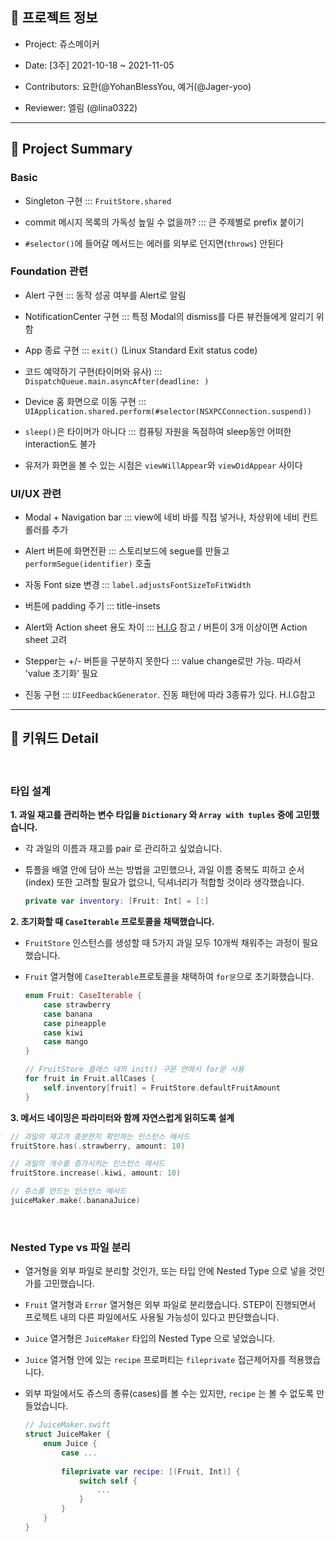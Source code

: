 ## 📝 프로젝트 정보

- Project: 쥬스메이커

- Date: [3주] 2021-10-18 ~ 2021-11-05

- Contributors: 요한(@YohanBlessYou, 예거(@Jager-yoo)

- Reviewer: 엘림 (@lina0322)

---

## 🔑 Project Summary
### Basic
- Singleton 구현 ::: `FruitStore.shared`

- commit 메시지 목록의 가독성 높일 수 없을까? ::: 큰 주제별로 prefix 붙이기

- `#selector()`에 들어갈 메서드는 에러를 외부로 던지면(`throws`) 안된다

### Foundation 관련
- Alert 구현 ::: 동작 성공 여부를 Alert로 알림

- NotificationCenter 구현 ::: 특정 Modal의 dismiss를 다른 뷰컨들에게 알리기 위함

- App 종료 구현 ::: `exit()` (Linux Standard Exit status code)

- 코드 예약하기 구현(타이머와 유사) ::: `DispatchQueue.main.asyncAfter(deadline: )`

- Device 홈 화면으로 이동 구현 ::: `UIApplication.shared.perform(#selector(NSXPCConnection.suspend))`

- `sleep()`은 타이머가 아니다 ::: 컴퓨팅 자원을 독점하여 sleep동안 어떠한 interaction도 불가

- 유저가 화면을 볼 수 있는 시점은 `viewWillAppear`와 `viewDidAppear` 사이다

### UI/UX 관련
- Modal + Navigation bar ::: view에 네비 바를 직접 넣거나, 차상위에 네비 컨트롤러를 추가

- Alert 버튼에 화면전환 ::: 스토리보드에 segue를 만들고 `performSegue(identifier)` 호출

- 자동 Font size 변경 ::: `label.adjustsFontSizeToFitWidth`

- 버튼에 padding 주기 ::: title-insets

- Alert와 Action sheet 용도 차이 ::: [H.I.G](https://developer.apple.com/design/human-interface-guidelines/ios/views/alerts/) 참고 / 버튼이 3개 이상이면 Action sheet 고려

- Stepper는 +/- 버튼을 구분하지 못한다 ::: value change로만 가능. 따라서 'value 초기화' 필요

- 진동 구현 ::: `UIFeedbackGenerator`. 진동 패턴에 따라 3종류가 있다. H.I.G참고

---

## 🤔 키워드 Detail
<br>

### 타입 설계

**1. 과일 재고를 관리하는 변수 타입을 `Dictionary` 와 `Array with tuples` 중에 고민했습니다.**
- 각 과일의 이름과 재고를 pair 로 관리하고 싶었습니다.

- 튜플을 배열 안에 담아 쓰는 방법을 고민했으나, 과일 이름 중복도 피하고 순서(index) 또한 고려할 필요가 없으니, 딕셔너리가 적합할 것이라 생각했습니다.

    ```swift
    private var inventory: [Fruit: Int] = [:]
    ```
    


**2. 초기화할 때 `CaseIterable` 프로토콜을 채택했습니다.**

- `FruitStore` 인스턴스를 생성할 때 5가지 과일 모두 10개씩 채워주는 과정이 필요했습니다.

- `Fruit` 열거형에 `CaseIterable`프로토콜을 채택하여 `for문`으로 초기화했습니다.

    ```swift
    enum Fruit: CaseIterable {
        case strawberry
        case banana
        case pineapple
        case kiwi
        case mango
    }

    // FruitStore 클래스 내의 init() 구문 안에서 for문 사용
    for fruit in Fruit.allCases {
        self.inventory[fruit] = FruitStore.defaultFruitAmount
    }
    ```
  


**3. 메서드 네이밍은 파라미터와 함께 자연스럽게 읽히도록 설계**

```swift
// 과일의 재고가 충분한지 확인하는 인스턴스 메서드
fruitStore.has(.strawberry, amount: 10)

// 과일의 개수를 증가시키는 인스턴스 메서드
fruitStore.increase(.kiwi, amount: 10)

// 쥬스를 만드는 인스턴스 메서드
juiceMaker.make(.bananaJuice)
```

<br>

### Nested Type vs 파일 분리


- 열거형을 외부 파일로 분리할 것인가, 또는 타입 안에 Nested Type 으로 넣을 것인가를 고민했습니다.

- `Fruit` 열거형과 `Error` 열거형은 외부 파일로 분리했습니다. STEP이 진행되면서 프로젝트 내의 다른 파일에서도 사용될 가능성이 있다고 판단했습니다.

- `Juice` 열거형은 `JuiceMaker` 타입의 Nested Type 으로 넣었습니다.

- `Juice` 열거형 안에 있는 `recipe` 프로퍼티는 `fileprivate` 접근제어자를 적용했습니다.

- 외부 파일에서도 쥬스의 종류(cases)를 볼 수는 있지만, `recipe` 는 볼 수 없도록 만들었습니다.

    ```swift
    // JuiceMaker.swift
    struct JuiceMaker {
        enum Juice {
            case ...
            
            fileprivate var recipe: [(Fruit, Int)] {
                switch self {
                    ...
                }
            }
        }
    }
    ```
    
<br>
